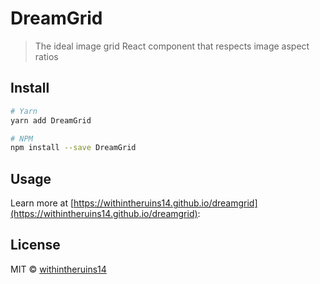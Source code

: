 # DreamGrid

> The ideal image grid React component that respects image aspect ratios


## Install

```bash
# Yarn
yarn add DreamGrid

# NPM
npm install --save DreamGrid
```

## Usage

Learn more at [https://withintheruins14.github.io/dreamgrid](https://withintheruins14.github.io/dreamgrid):


## License

MIT © [withintheruins14](https://github.com/withintheruins14)
